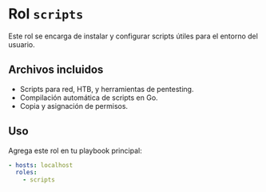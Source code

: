 # Rol `scripts`

Este rol se encarga de instalar y configurar scripts útiles para el entorno del usuario.

## Archivos incluidos

- Scripts para red, HTB, y herramientas de pentesting.
- Compilación automática de scripts en Go.
- Copia y asignación de permisos.

## Uso

Agrega este rol en tu playbook principal:

```yaml
- hosts: localhost
  roles:
    - scripts